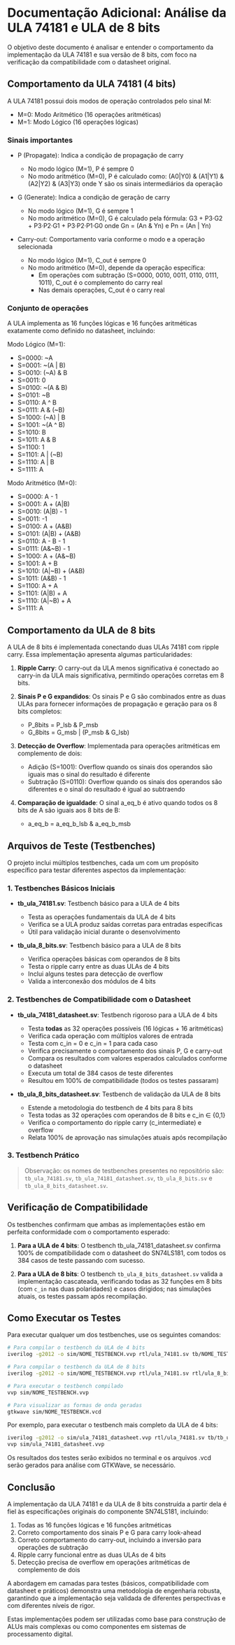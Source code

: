 # Documentação Adicional: Análise da ULA 74181 e ULA de 8 bits

O objetivo deste documento é analisar e entender o comportamento da implementação da ULA 74181 e sua versão de 8 bits, com foco na verificação da compatibilidade com o datasheet original.

## Comportamento da ULA 74181 (4 bits)

A ULA 74181 possui dois modos de operação controlados pelo sinal M:
- M=0: Modo Aritmético (16 operações aritméticas)
- M=1: Modo Lógico (16 operações lógicas)

### Sinais importantes
- P (Propagate): Indica a condição de propagação de carry
  - No modo lógico (M=1), P é sempre 0
  - No modo aritmético (M=0), P é calculado como: (A0|Y0) & (A1|Y1) & (A2|Y2) & (A3|Y3)
    onde Y são os sinais intermediários da operação
  
- G (Generate): Indica a condição de geração de carry
  - No modo lógico (M=1), G é sempre 1
  - No modo aritmético (M=0), G é calculado pela fórmula: G3 + P3·G2 + P3·P2·G1 + P3·P2·P1·G0
    onde Gn = (An & Yn) e Pn = (An | Yn)

- Carry-out: Comportamento varia conforme o modo e a operação selecionada
  - No modo lógico (M=1), C_out é sempre 0
  - No modo aritmético (M=0), depende da operação específica:
    - Em operações com subtração (S=0000, 0010, 0011, 0110, 0111, 1011), C_out é o complemento do carry real
    - Nas demais operações, C_out é o carry real

### Conjunto de operações
A ULA implementa as 16 funções lógicas e 16 funções aritméticas exatamente como definido no datasheet, incluindo:

Modo Lógico (M=1):
- S=0000: ~A
- S=0001: ~(A | B)
- S=0010: (~A) & B
- S=0011: 0
- S=0100: ~(A & B)
- S=0101: ~B
- S=0110: A ^ B
- S=0111: A & (~B)
- S=1000: (~A) | B
- S=1001: ~(A ^ B)
- S=1010: B
- S=1011: A & B
- S=1100: 1
- S=1101: A | (~B)
- S=1110: A | B
- S=1111: A

Modo Aritmético (M=0):
- S=0000: A - 1
- S=0001: A + (A|B)
- S=0010: (A|B) - 1
- S=0011: -1
- S=0100: A + (A&B)
- S=0101: (A|B) + (A&B)
- S=0110: A - B - 1
- S=0111: (A&~B) - 1
- S=1000: A + (A&~B)
- S=1001: A + B
- S=1010: (A|~B) + (A&B)
- S=1011: (A&B) - 1
- S=1100: A + A
- S=1101: (A|B) + A
- S=1110: (A|~B) + A
- S=1111: A

## Comportamento da ULA de 8 bits

A ULA de 8 bits é implementada conectando duas ULAs 74181 com ripple carry. Essa implementação apresenta algumas particularidades:

1. **Ripple Carry**: O carry-out da ULA menos significativa é conectado ao carry-in da ULA mais significativa, permitindo operações corretas em 8 bits.

2. **Sinais P e G expandidos**: Os sinais P e G são combinados entre as duas ULAs para fornecer informações de propagação e geração para os 8 bits completos:
   - P_8bits = P_lsb & P_msb
   - G_8bits = G_msb | (P_msb & G_lsb)

3. **Detecção de Overflow**: Implementada para operações aritméticas em complemento de dois:
   - Adição (S=1001): Overflow quando os sinais dos operandos são iguais mas o sinal do resultado é diferente
   - Subtração (S=0110): Overflow quando os sinais dos operandos são diferentes e o sinal do resultado é igual ao subtraendo

4. **Comparação de igualdade**: O sinal a_eq_b é ativo quando todos os 8 bits de A são iguais aos 8 bits de B:
   - a_eq_b = a_eq_b_lsb & a_eq_b_msb

## Arquivos de Teste (Testbenches)

O projeto inclui múltiplos testbenches, cada um com um propósito específico para testar diferentes aspectos da implementação:

### 1. Testbenches Básicos Iniciais

- **tb_ula_74181.sv**: Testbench básico para a ULA de 4 bits
  - Testa as operações fundamentais da ULA de 4 bits
  - Verifica se a ULA produz saídas corretas para entradas específicas
  - Útil para validação inicial durante o desenvolvimento

- **tb_ula_8_bits.sv**: Testbench básico para a ULA de 8 bits
  - Verifica operações básicas com operandos de 8 bits
  - Testa o ripple carry entre as duas ULAs de 4 bits
  - Inclui alguns testes para detecção de overflow
  - Valida a interconexão dos módulos de 4 bits

### 2. Testbenches de Compatibilidade com o Datasheet

- **tb_ula_74181_datasheet.sv**: Testbench rigoroso para a ULA de 4 bits
  - Testa **todas** as 32 operações possíveis (16 lógicas + 16 aritméticas)
  - Verifica cada operação com múltiplos valores de entrada
  - Testa com c_in = 0 e c_in = 1 para cada caso
  - Verifica precisamente o comportamento dos sinais P, G e carry-out
  - Compara os resultados com valores esperados calculados conforme o datasheet
  - Executa um total de 384 casos de teste diferentes
  - Resultou em 100% de compatibilidade (todos os testes passaram)

- **tb_ula_8_bits_datasheet.sv**: Testbench de validação da ULA de 8 bits
  - Estende a metodologia do testbench de 4 bits para 8 bits
  - Testa todas as 32 operações com operandos de 8 bits e c_in ∈ {0,1}
  - Verifica o comportamento do ripple carry (c_intermediate) e overflow
  - Relata 100% de aprovação nas simulações atuais após recompilação

### 3. Testbench Prático

> Observação: os nomes de testbenches presentes no repositório são: `tb_ula_74181.sv`, `tb_ula_74181_datasheet.sv`, `tb_ula_8_bits.sv` e `tb_ula_8_bits_datasheet.sv`.

## Verificação de Compatibilidade

Os testbenches confirmam que ambas as implementações estão em perfeita conformidade com o comportamento esperado:

1. **Para a ULA de 4 bits**: O testbench tb_ula_74181_datasheet.sv confirma 100% de compatibilidade com o datasheet do SN74LS181, com todos os 384 casos de teste passando com sucesso.

2. **Para a ULA de 8 bits**: O testbench `tb_ula_8_bits_datasheet.sv` valida a implementação cascateada, verificando todas as 32 funções em 8 bits (com `c_in` nas duas polaridades) e casos dirigidos; nas simulações atuais, os testes passam após recompilação.

## Como Executar os Testes

Para executar qualquer um dos testbenches, use os seguintes comandos:

```bash
# Para compilar o testbench da ULA de 4 bits
iverilog -g2012 -o sim/NOME_TESTBENCH.vvp rtl/ula_74181.sv tb/NOME_TESTBENCH.sv

# Para compilar o testbench da ULA de 8 bits
iverilog -g2012 -o sim/NOME_TESTBENCH.vvp rtl/ula_74181.sv rtl/ula_8_bits.sv tb/NOME_TESTBENCH.sv

# Para executar o testbench compilado
vvp sim/NOME_TESTBENCH.vvp

# Para visualizar as formas de onda geradas
gtkwave sim/NOME_TESTBENCH.vcd
```

Por exemplo, para executar o testbench mais completo da ULA de 4 bits:

```bash
iverilog -g2012 -o sim/ula_74181_datasheet.vvp rtl/ula_74181.sv tb/tb_ula_74181_datasheet.sv
vvp sim/ula_74181_datasheet.vvp
```

Os resultados dos testes serão exibidos no terminal e os arquivos .vcd serão gerados para análise com GTKWave, se necessário.

## Conclusão

A implementação da ULA 74181 e da ULA de 8 bits construída a partir dela é fiel às especificações originais do componente SN74LS181, incluindo:

1. Todas as 16 funções lógicas e 16 funções aritméticas
2. Correto comportamento dos sinais P e G para carry look-ahead
3. Correto comportamento do carry-out, incluindo a inversão para operações de subtração
4. Ripple carry funcional entre as duas ULAs de 4 bits
5. Detecção precisa de overflow em operações aritméticas de complemento de dois

A abordagem em camadas para testes (básicos, compatibilidade com datasheet e práticos) demonstra uma metodologia de engenharia robusta, garantindo que a implementação seja validada de diferentes perspectivas e com diferentes níveis de rigor.

Estas implementações podem ser utilizadas como base para construção de ALUs mais complexas ou como componentes em sistemas de processamento digital.
